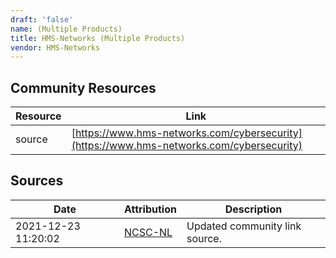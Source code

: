 ```yaml
---
draft: 'false'
name: (Multiple Products)
title: HMS-Networks (Multiple Products)
vendor: HMS-Networks
---
```



## Community Resources
| Resource | Link |
| --- | --- |
| source | [https://www.hms-networks.com/cybersecurity](https://www.hms-networks.com/cybersecurity) |


## Sources
| Date | Attribution | Description |
| --- | --- | --- |
| 2021-12-23 11:20:02 | [NCSC-NL](https://github.com/NCSC-NL/log4shell/blob/main/software/README.md) | Updated community link source.  |
